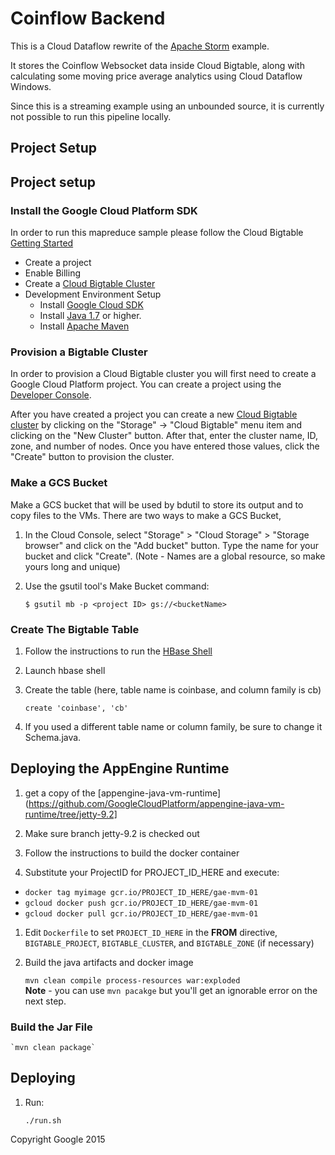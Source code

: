 # Coinflow Backend

This is a Cloud Dataflow rewrite of the [Apache Storm](https://github.com/GoogleCloudPlatform/cloud-bigtable-examples/tree/master/java/storm) example.

It stores the Coinflow Websocket data inside Cloud Bigtable, along with calculating some moving
price average analytics using Cloud Dataflow Windows.

Since this is a streaming example using an unbounded source, it is currently not possible to run
this pipeline locally.

## Project Setup

## Project setup

### Install the Google Cloud Platform SDK

In order to run this mapreduce sample please follow the Cloud Bigtable [Getting Started](https://cloud.google.com/bigtable/docs/hbase-shell-quickstart#before_you_start)

  * Create a project
  * Enable Billing
  * Create a [Cloud Bigtable Cluster](https://cloud.google.com/bigtable/docs/creating-cluster)
  * Development Environment Setup
      * Install [Google Cloud SDK](https://cloud.google.com/sdk/)
      * Install [Java 1.7](http://www.oracle.com/technetwork/java/javase/downloads/index.html) or higher.
      * Install [Apache Maven](https://maven.apache.org/)

### Provision a Bigtable Cluster

In order to provision a Cloud Bigtable cluster you will first need to create a
Google Cloud Platform project. You can create a project using the
[Developer Console](https://cloud.google.com/console).

After you have created a project you can create a new [Cloud Bigtable cluster](https://cloud.google.com/bigtable/docs/creating-cluster) by
clicking on the "Storage" -> "Cloud Bigtable" menu item and clicking on the
"New Cluster" button.  After that, enter the cluster name, ID, zone, and number
of nodes. Once you have entered those values, click the "Create" button to
provision the cluster.

### Make a GCS Bucket

Make a GCS bucket that will be used by bdutil to store its output and to copy
files to the VMs.  There are two ways to make a GCS Bucket,

1. In the Cloud Console, select "Storage" > "Cloud Storage" > "Storage
   browser" and click on the "Add bucket" button. Type the name for your
   bucket and click "Create".  (Note - Names are a global resource, so make
   yours long and unique)
1. Use the gsutil tool's Make Bucket command:

    `$ gsutil mb -p <project ID> gs://<bucketName>`

### Create The Bigtable Table

1. Follow the instructions to run the [HBase Shell](https://cloud.google.com/bigtable/docs/hbase-shell-quickstart)
1. Launch hbase shell
1. Create the table (here, table name is coinbase, and column family is cb)

    `create 'coinbase', 'cb'`
1. If you used a different table name or column family, be sure to change it Schema.java.

## Deploying the AppEngine Runtime
1. get a copy of the [appengine-java-vm-runtime](https://github.com/GoogleCloudPlatform/appengine-java-vm-runtime/tree/jetty-9.2]

1. Make sure branch jetty-9.2 is checked out

1. Follow the instructions to build the docker container

1. Substitute your ProjectID for PROJECT_ID_HERE and execute:

  * `docker tag myimage gcr.io/PROJECT_ID_HERE/gae-mvm-01`
  * `gcloud docker push gcr.io/PROJECT_ID_HERE/gae-mvm-01`
  * `gcloud docker pull gcr.io/PROJECT_ID_HERE/gae-mvm-01`
<!-- The gcloud docker pull may not be required, but it made life easier -->

1. Edit `Dockerfile` to set `PROJECT_ID_HERE` in the **FROM** directive, `BIGTABLE_PROJECT`, `BIGTABLE_CLUSTER`, and `BIGTABLE_ZONE` (if necessary)

1. Build the java artifacts and docker image

    `mvn clean compile process-resources war:exploded`<br />
    **Note** - you can use `mvn pacakge` but you'll get an ignorable error on the next step.


### Build the Jar File

    `mvn clean package`

## Deploying

1. Run:

    `./run.sh` <your-project-id> <your-bigtable-cluster-id> <your-gcs-bucket> <your-bigtable-table>


Copyright Google 2015
